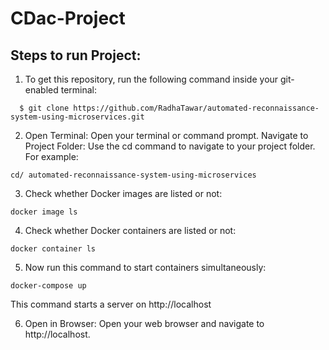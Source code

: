 # CDac-Project
## Steps to run Project:
1) To get this repository, run the following command inside your git-enabled terminal:
```
  $ git clone https://github.com/RadhaTawar/automated-reconnaissance-system-using-microservices.git
```

2) Open Terminal: Open your terminal or command prompt. Navigate to Project Folder:
   Use the cd command to navigate to your project folder. For example:
```
cd/ automated-reconnaissance-system-using-microservices
```
3) Check whether Docker images are listed or not:
```
docker image ls
```
4) Check whether Docker containers are listed or not:
```
docker container ls
```
5) Now run this command to start containers simultaneously:
```
docker-compose up
```
This command starts a server  on http://localhost

6) Open in Browser: Open your web browser and navigate to http://localhost.

